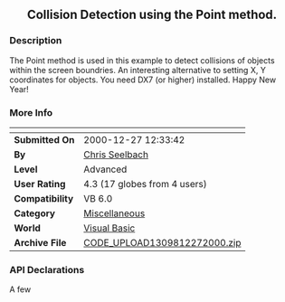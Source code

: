 ﻿<div align="center">

## Collision Detection using the Point method\.


</div>

### Description

The Point method is used in this example to detect collisions of objects within the screen boundries. An interesting alternative to setting X, Y coordinates for objects. You need DX7 (or higher) installed. Happy New Year!
 
### More Info
 


<span>             |<span>
---                |---
**Submitted On**   |2000-12-27 12:33:42
**By**             |[Chris Seelbach](https://github.com/Planet-Source-Code/PSCIndex/blob/master/ByAuthor/chris-seelbach.md)
**Level**          |Advanced
**User Rating**    |4.3 (17 globes from 4 users)
**Compatibility**  |VB 6\.0
**Category**       |[Miscellaneous](https://github.com/Planet-Source-Code/PSCIndex/blob/master/ByCategory/miscellaneous__1-1.md)
**World**          |[Visual Basic](https://github.com/Planet-Source-Code/PSCIndex/blob/master/ByWorld/visual-basic.md)
**Archive File**   |[CODE\_UPLOAD1309812272000\.zip](https://github.com/Planet-Source-Code/chris-seelbach-collision-detection-using-the-point-method__1-13904/archive/master.zip)

### API Declarations

A few





